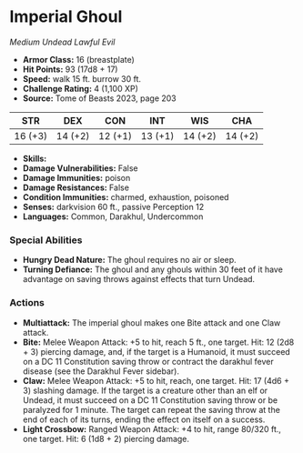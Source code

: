 # Imperial Ghoul

*Medium* *Undead* *Lawful Evil*

- **Armor Class:** 16 (breastplate)
- **Hit Points:** 93 (17d8 + 17)
- **Speed:** walk 15 ft. burrow 30 ft.
- **Challenge Rating:** 4 (1,100 XP)
- **Source:** Tome of Beasts 2023, page 203

| STR | DEX | CON | INT | WIS | CHA |
| --- | --- | --- | --- | --- | --- |
| 16 (+3) | 14 (+2) | 12 (+1) | 13 (+1) | 14 (+2) | 14 (+2) |

- **Skills:** 
- **Damage Vulnerabilities:** False
- **Damage Immunities:** poison
- **Damage Resistances:** False
- **Condition Immunities:** charmed, exhaustion, poisoned
- **Senses:** darkvision 60 ft., passive Perception 12
- **Languages:** Common, Darakhul, Undercommon

### Special Abilities

- **Hungry Dead Nature:** The ghoul requires no air or sleep.
- **Turning Defiance:** The ghoul and any ghouls within 30 feet of it have advantage on saving throws against effects that turn Undead.

### Actions

- **Multiattack:** The imperial ghoul makes one Bite attack and one Claw attack.
- **Bite:** Melee Weapon Attack: +5 to hit, reach 5 ft., one target. Hit: 12 (2d8 + 3) piercing damage, and, if the target is a Humanoid, it must succeed on a DC 11 Constitution saving throw or contract the darakhul fever disease (see the Darakhul Fever sidebar).
- **Claw:** Melee Weapon Attack: +5 to hit, reach, one target. Hit: 17 (4d6 + 3) slashing damage. If the target is a creature other than an elf or Undead, it must succeed on a DC 11 Constitution saving throw or be paralyzed for 1 minute. The target can repeat the saving throw at the end of each of its turns, ending the effect on itself on a success.
- **Light Crossbow:** Ranged Weapon Attack: +4 to hit, range 80/320 ft., one target. Hit: 6 (1d8 + 2) piercing damage.
